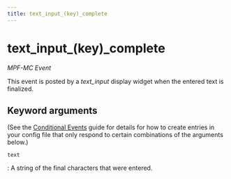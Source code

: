 ```yaml
---
title: text_input_(key)_complete
---
```


# text_input_(key)_complete


*MPF-MC Event*

This event is posted by a *text_input* display widget when the entered
text is finalized.

## Keyword arguments

(See the [Conditional Events](overview/conditional.md)
guide for details for how to create entries in your config file that
only respond to certain combinations of the arguments below.)

`text`

:   A string of the final characters that were entered.
